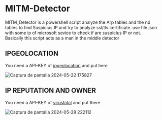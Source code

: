 # MITM-Detector
MITM_Detector is a powershell script analyze the Arp tables and the nd tables to find Suspicius IP and try to analyze ssl/tls certificate. use file json with some ip of microsoft sevice to check if are suspicius IP or not. Basically this script acts as a man in the middle detector

## IPGEOLOCATION
You need a API-KEY of [ipgeolocation](https://ipgeolocation.io) and put here

![Captura de pantalla 2024-05-22 175827](https://github.com/Nooch98/MITM-Detector/assets/73700510/f0d729e7-f14d-49ab-926e-0dad5d7e1071)

## IP REPUTATION AND OWNER
You need a API-KEY of [virustotal](https://www.google.com/url?sa=t&source=web&rct=j&opi=89978449&url=https://www.virustotal.com/gui/my-apikey&ved=2ahUKEwjs45yPlbGGAxVDTqQEHScvDncQFnoECAsQAQ&usg=AOvVaw3AdBCNUuLohYacWtCAzvBO) and put there

![Captura de pantalla 2024-05-28 222112](https://github.com/Nooch98/MITM-Detector/assets/73700510/b7fb1357-9587-41f8-abe9-c42f72d139cd)
